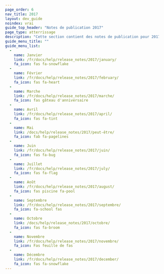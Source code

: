 ```yaml
---
page_order: 6
nav_title: 2017
layout: dev_guide
noindex: vrai
guide_top_header: "Notes de publication 2017"
page_type: atterrissage
description: "Cette section contient des notes de publication pour 2017."
guide_menu_title: ""
guide_menu_list:
  - 
    name: Janvier
    link: /fr/docs/help/release_notes/2017/january/
    fa_icon: fas fa-snowflake
  - 
    name: Février
    link: /fr/docs/help/release_notes/2017/february/
    fa_icon: fas fa-heart
  - 
    name: Marche
    link: /fr/docs/help/release_notes/2017/marche/
    fa_icon: fas gâteau d'anniversaire
  - 
    name: Avril
    link: /fr/docs/help/release_notes/2017/april/
    fa_icon: fas fa-tint
  - 
    name: Mai
    link: /docs/help/release_notes/2017/peut-être/
    fa_icon: fab fa-pagelines
  - 
    name: Juin
    link: /fr/docs/help/release_notes/2017/juin/
    fa_icon: fas fa-bug
  - 
    name: Juillet
    link: /fr/docs/help/release_notes/2017/july/
    fa_icon: fas fa-flag
  - 
    name: Août
    link: /fr/docs/help/release_notes/2017/august/
    fa_icon: fas piscine fa-pool
  - 
    name: Septembre
    link: /fr/docs/help/release_notes/2017/septembre/
    fa_icon: fa-school fas
  - 
    name: Octobre
    link: /docs/help/release_notes/2017/octobre/
    fa_icon: fas fa-broom
  - 
    name: Novembre
    link: /fr/docs/help/release_notes/2017/novembre/
    fa_icon: Fas feuille de fas
  - 
    name: Décembre
    link: /fr/docs/help/release_notes/2017/december/
    fa_icon: fas fa-snowflake
---
```


